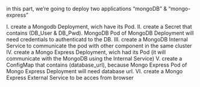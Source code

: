 in this part, we’re going to deploy two applications “mongoDB” & “mongo-express”

I.      create a Mongodb Deployment, wich have its Pod.
II.     create a Secret that contains (DB_User & DB_Pwd). MongoDB Pod of MongoDB Deployment will need credentials to authenticatd to the DB.
III.    create a MongoDB Internal Service to communicate the pod with other component in the same cluster
IV.     create a Mongo Express Deployment, wich had its Pod (it will communicate with the MongoDB using the Internal Service)
V.      create a ConfigMap that contains (database_url), because Mongo Express Pod of Mongo Express Deployment will need database url.
VI.     create a Mongo Express External Service to be acces from browser